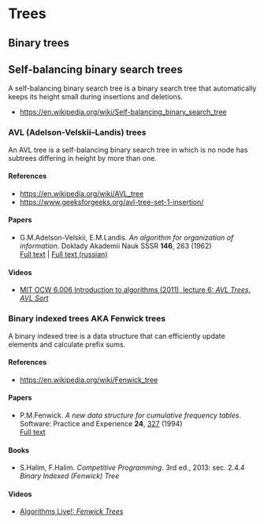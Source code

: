 # Trees

## Binary trees

<!--
## Binary search trees

A binary search tree is a rooted binary tree that satisfies the binary search property: the value in each node must be greater than or equal to any value stored in the left subtree, and less than or equal to any value stored in the right subtree.
-->

## Self-balancing binary search trees

A self-balancing binary search tree is a binary search tree that automatically keeps its height small during insertions and deletions.

* https://en.wikipedia.org/wiki/Self-balancing_binary_search_tree

### AVL (Adelson-Velskii&ndash;Landis) trees

An AVL tree is a self-balancing binary search tree in which is no node has subtrees differing in height by more than one.

#### References

* https://en.wikipedia.org/wiki/AVL_tree
* https://www.geeksforgeeks.org/avl-tree-set-1-insertion/

#### Papers

* G.M.Adelson-Velskii, E.M.Landis. *An algorithm for organization of information*. Doklady Akademii Nauk SSSR **146**, 263 (1962)\
[Full text](http://professor.ufabc.edu.br/~jesus.mena/courses/mc3305-2q-2015/AED2-10-avl-paper.pdf) | [Full text (russian)](http://www.mathnet.ru/links/29d35467640f7ae44d5d347a765fc559/dan26964.pdf)

#### Videos

* [MIT OCW 6.006 Introduction to algorithms (2011), lecture 6: *AVL Trees, AVL Sort*](https://www.youtube.com/watch?v=FNeL18KsWPc)

### Binary indexed trees AKA Fenwick trees

A binary indexed tree is a data structure that can efficiently update elements and calculate prefix sums.

#### References

* https://en.wikipedia.org/wiki/Fenwick_tree

#### Papers

* P.M.Fenwick. *A new data structure for cumulative frequency tables*. Software: Practice and Experience **24**, [327](https://dx.doi.org/10.1002/spe.4380240306) (1994)\
[Full text](http://citeseerx.ist.psu.edu/viewdoc/download?doi=10.1.1.14.8917&rep=rep1&type=pdf)

#### Books

* S.Halim, F.Halim. *Competitive Programming*. 3rd ed., 2013: sec. 2.4.4
 *Binary Indexed (Fenwick) Tree*

#### Videos

* [Algorithms Live!: *Fenwick Trees*](https://www.youtube.com/watch?v=kPaJfAUwViY)
